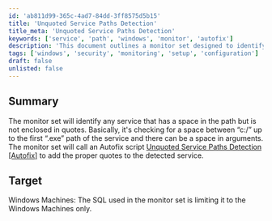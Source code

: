 ```yaml
---
id: 'ab811d99-365c-4ad7-84dd-3ff8575d5b15'
title: 'Unquoted Service Paths Detection'
title_meta: 'Unquoted Service Paths Detection'
keywords: ['service', 'path', 'windows', 'monitor', 'autofix']
description: 'This document outlines a monitor set designed to identify services with unquoted paths on Windows machines. It checks for spaces in the service path and ensures proper quoting to enhance security. An Autofix script is provided to automatically correct these paths.'
tags: ['windows', 'security', 'monitoring', 'setup', 'configuration']
draft: false
unlisted: false
---
```

## Summary

The monitor set will identify any service that has a space in the path but is not enclosed in quotes. Basically, it's checking for a space between “c:/” up to the first “.exe” path of the service and there can be a space in arguments. The monitor set will call an Autofix script [Unquoted Service Paths Detection [Autofix]](https://proval.itglue.com/DOC-5078775-9031676) to add the proper quotes to the detected service.

## Target

Windows Machines: The SQL used in the monitor set is limiting it to the Windows Machines only.







